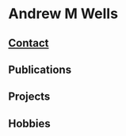 # Andrew M Wells

## [Contact](https://andrewmw94.github.io/contact.md)

## Publications

## Projects

## Hobbies

